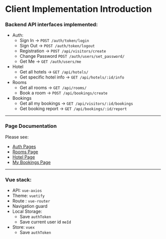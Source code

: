 
# Client Implementation Introduction
### Backend API interfaces implemented:
- Auth:
	- Sign In -> `POST /auth/token/login`
	- Sign Out -> `POST /auth/token/logout`
	- Registration -> `POST /api/visitors/create`
	- Change Password `POST /auth/users/set_password/`
	- Get Me -> `GET /auth/users/me`
- Hotel
	- Get all hotels -> `GET /api/hotels/`
	- Get specific hotel info -> `GET /api/hotels/:id/info`
- Rooms
	- Get all rooms -> `GET /api/rooms/`
	- Book a room -> `POST /api/bookings/create`
- Bookings
	- Get all my bookings -> `GET /api/visitors/:id/bookings`
	- Get booking report -> `GET /api/bookings/:id/report`
---
### Page Documentation

Please see:

- [Auth Pages](auths.md)
- [Rooms Page](rooms.md)
- [Hotel Page](hotels.md)
- [My Bookings Page](bookings.md)

---
### Vue stack:
- API: `vue-axios`
- Theme: `vuetify`
- Route : `vue-router`
- Navigation guard
- Local Storage:
	- Save `authToken`
	- Save current user id `meId`
- Store: `vuex`
	- Save `authToken`